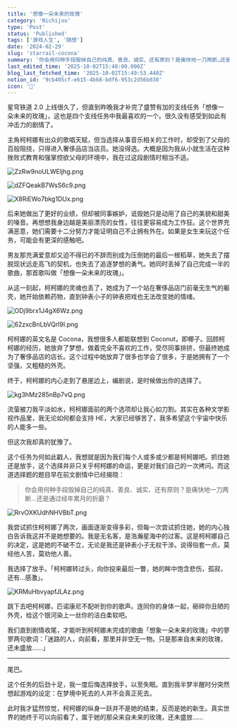 ```yaml
---
title: '想像一朵未来的玫瑰'
category: 'Nichijou'
type: 'Post'
status: 'Published'
tags: ['游戏人生', '随想']
date: '2024-02-29'
slug: 'starrail-cocona'
summary: '你会用何种手段毁掉自己的纯真、善良、诚实、还有原则？是痛快地一刀两断…还是通过经年累月的折磨？'
last_edited_time: '2025-10-02T15:48:00.000Z'
blog_last_fetched_time: '2025-10-02T15:49:53.440Z'
notion_id: '9cb405cf-e615-4b68-bdf6-953c2d56b030'
icon: '🥥'
---
```


星穹铁道 2.0 上线很久了，但直到昨晚我才补完了盛赞有加的支线任务「想像一朵未来的玫瑰」，这也是四个支线任务中我最喜欢的一个。很久没有感受到如此有冲击力的剧情了。

主角柯柯娜有出众的歌唱天赋，但当选择从事音乐相关的工作时，却受到了父母的百般阻挠，只得进入奢侈品店当店员。她没得选。大概是因为我从小就生活在这种挫败式教育和强掌控欲父母的环境中，我在过这段剧情时相当不适。

![ZzRw9noULWEljhg.png](https://cdn.sa.net/2024/03/15/ZzRw9noULWEljhg.png)

![dZFQeakB7WsS6c9.png](https://cdn.sa.net/2024/03/15/dZFQeakB7WsS6c9.png)

![X8RiEWo7bkg1DUx.png](https://cdn.sa.net/2024/03/15/X8RiEWo7bkg1DUx.png)

后来她做出了更好的业绩，但却被同事嫉妒，诋毁她只是动用了自己的美貌和甜美的嗓音。再想想我身边越是美丽漂亮的女性，往往更容易成为工作狂。这个世界充满恶意，她们需要十二分努力才能证明自己不止拥有外在。如果是女生来玩这个任务，可能会有更深的感触吧。

男友那充满爱意却又迫不得已的不辞而别成为压倒她的最后一根稻草，她失去了摆脱现状远走高飞的契机，也失去了追逐梦想的勇气。她同时丢掉了自己完成一半的歌曲，那首歌叫做「想像一朵未来的玫瑰」。

从这一刻起，柯柯娜的灵魂也丢了，她成为了一个站在奢侈品店门前毫无生气的躯壳，她开始依赖药物，直到钟表小子的钟表把戏也无法改变她的情绪。

![ODj9brx1J4gX6Wz.png](https://cdn.sa.net/2024/03/15/ODj9brx1J4gX6Wz.png)

![62zxcBnLbVQrl9I.png](https://cdn.sa.net/2024/03/15/62zxcBnLbVQrl9I.png)

柯柯娜的英文名是 Cocona，我想很多人都能联想到 Coconut，即椰子。回顾柯柯娜的经历，她放弃了梦想，做着完全不喜欢的工作，受尽同事排挤，但最终她成为了奢侈品店的店长。这个过程中她放弃了很多也学会了很多，于是她拥有了一个坚强，又粗糙的外壳。

终于，柯柯娜的内心走到了悬崖边上，编剧说，是时候做出你的选择了。

![kg3hMz285nBp7vQ.png](https://cdn.sa.net/2024/03/19/kg3hMz285nBp7vQ.png)

流萤被刀我平淡如水，柯柯娜面前的两个选项却让我心如刀割。其实在各种文学影视作品里，我无论如何都会支持 HE，大家已经够苦了，我多希望这个宇宙中快乐的人能多一些。

但这次我却真的犹豫了。

这个任务为何如此戳人，我想就是因为我们每个人或多或少都是柯柯娜吧。抓住她还是放手，这个选择并非只关乎柯柯娜的命运，更是对我们自己的一次拷问。而这道选择题的题目早在前文剧情中已经揭晓：

> 你会用何种手段毁掉自己的纯真、善良、诚实、还有原则？是痛快地一刀两断…还是通过经年累月的折磨？

![RrvOXKUdhNHVBbT.png](https://cdn.sa.net/2024/03/15/RrvOXKUdhNHVBbT.png)

我尝试抓住柯柯娜了两次，画面逐渐变得多彩，但每一次尝试抓住她，她的内心独白告诉我这并不是她想要的。我是无名客，是浩瀚星海中的过客。这是柯柯娜自己的决定，这是她的不破不立，无论是我还是钟表小子无权干涉。说得俗套一点，莫经他人苦，莫劝他人善。

我选择了放手。「柯柯娜转过头，向你投来最后一瞥，她的眸中饱含悲伤，孤寂，还有...感激」。

![KRMuHbvyapfJLAz.png](https://cdn.sa.net/2024/03/15/KRMuHbvyapfJLAz.png)

跳下去吧柯柯娜，匹诺康尼不配听到你的歌声。连同你的身体一起，砸碎你丑陋的外壳，给这个银河染上一丝你的洁白柔软吧。

我们直到剧情收尾，才能听到柯柯娜未完成的歌曲「想象一朵未来的玫瑰」中的寥寥两句歌词：「迷路的人，向前看，那里并非空无一物。只是那来自未来的玫瑰，还未盛放……」

---

尾巴。

这个任务的后劲十足，我一度后悔选择放手，以至失眠。直到我半梦半醒时分突然想起游戏的设定：在梦境中死去的人并不会真正死去。

此时我才猛然惊觉，柯柯娜的纵身一跃并不是她的结束，反而是她的新生。真实世界的她终于可以向前看了，属于她的那朵来自未来的玫瑰，还未盛放……
